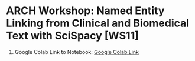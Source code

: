 # ARCH Workshop: Named Entity Linking from Clinical and Biomedical Text with SciSpacy [WS11]

1. Google Colab Link to Notebook: [Google Colab Link](https://colab.research.google.com/github/btwooton/arch_workshop_scispacy_entity_linking_ws11/blob/main/workshop_notebook.ipynb)